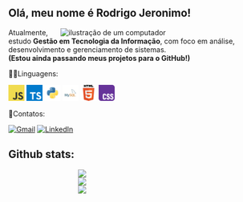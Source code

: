 ## Olá, meu nome é Rodrigo Jeronimo!

<img src="https://raw.githubusercontent.com/MicaelliMedeiros/micaellimedeiros/master/image/computer-illustration.png" alt="ilustração de um computador" min-width="400px" max-width="400px" width="400px" align="right">

<p align="left">
  Atualmente, estudo <strong>Gestão em Tecnologia da Informação</strong>, com foco em análise, desenvolvimento e gerenciamento de sistemas. </br>
<strong>(Estou ainda passando meus projetos para o GitHub!)</strong>
</p>

<p align="left">
  👨‍💻Linguagens:
</p>

<p align="left">
<code><img height="32" src="https://raw.githubusercontent.com/github/explore/80688e429a7d4ef2fca1e82350fe8e3517d3494d/topics/javascript/javascript.png" alt="Javascript"/></code>
<code><img height="32" src="https://raw.githubusercontent.com/github/explore/80688e429a7d4ef2fca1e82350fe8e3517d3494d/topics/typescript/typescript.png" alt="Typescript"/></code>
<code><img height="32" src="https://raw.githubusercontent.com/github/explore/80688e429a7d4ef2fca1e82350fe8e3517d3494d/topics/python/python.png" alt="Python"/></code>
<code><img height="32" src="https://raw.githubusercontent.com/github/explore/80688e429a7d4ef2fca1e82350fe8e3517d3494d/topics/mysql/mysql.png" alt="MySQL"/></code>
<code><img height="32" src="https://raw.githubusercontent.com/github/explore/80688e429a7d4ef2fca1e82350fe8e3517d3494d/topics/html/html.png" alt="HTML5"/></code>
<code><img height="32" src="https://raw.githubusercontent.com/github/explore/80688e429a7d4ef2fca1e82350fe8e3517d3494d/topics/css/css.png" alt="CSS"/></code>
</p>

<p align="left">
  📲Contatos:
</p>

<p align="left">
  <a href="mailto:rodrigogeronimo11@gmail.com" title="Gmail">
  <img src="https://img.shields.io/badge/-Gmail-FF0000?style=flat-square&labelColor=FF0000&logo=gmail&logoColor=white&link=mailto:rodrigogeronimo11@gmail.com" alt="Gmail"/></a>
  <a href="https://www.linkedin.com/in/rodrigo-jeronimo-499492237/" title="LinkedIn">
  <img src="https://img.shields.io/badge/-Linkedin-0e76a8?style=flat-square&logo=Linkedin&logoColor=white&link=https://www.linkedin.com/in/rodrigo-jeronimo-499492237/" alt="LinkedIn"/></a>
</p>

## Github stats:

<div style="display: flex; flex-direction: column; align-items: center;">
  <img src="https://github-readme-streak-stats.herokuapp.com/?user=TheRodrig0&theme=vue-dark&hide_border=true" style="width: 45%; height: auto;">
  <img src="https://github-readme-stats.vercel.app/api?username=TheRodrig0&theme=vue-dark&show_icons=true&hide_border=true&count_private=true" style="width: 45%; height: auto;">
  <img src="https://github-readme-stats.vercel.app/api/top-langs/?username=TheRodrig0&theme=vue-dark&show_icons=true&hide_border=true&layout=compact" style="width: 45%; height: auto;">
</div>
